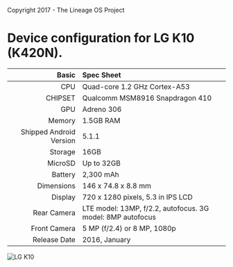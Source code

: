 Copyright 2017 - The Lineage OS Project

Device configuration for LG K10 (K420N).
=====================================

Basic   | Spec Sheet
-------:|:-------------------------
CPU     | Quad-core 1.2 GHz Cortex-A53
CHIPSET | Qualcomm MSM8916 Snapdragon 410
GPU     | Adreno 306
Memory  | 1.5GB RAM
Shipped Android Version | 5.1.1
Storage | 16GB
MicroSD | Up to 32GB
Battery | 2,300 mAh
Dimensions | 146 x 74.8 x 8.8 mm
Display | 720 x 1280 pixels, 5.3 in IPS LCD
Rear Camera  | LTE model: 13MP, f/2.2, autofocus. 3G model: 8MP autofocus
Front Camera | 5 MP (f/2.4) or 8 MP, 1080p
Release Date | 2016, January


![LG K10](http://cdn2.gsmarena.com/vv/pics/lg/lg-k10-1.jpg "LG K10")
